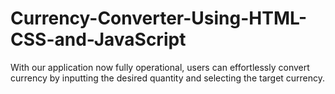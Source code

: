 # Currency-Converter-Using-HTML-CSS-and-JavaScript
With our application now fully operational, users can effortlessly convert currency by inputting the desired quantity and selecting the target currency.
